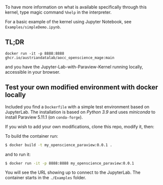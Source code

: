 
To have more information on what is available specifically through this kernel, type magic command `%help` in the interpreter.

For a basic example of the kernel using Jupyter Notebook, see `Examples/simpleDemo.ipynb`.

## TL;DR
```
docker run -it -p 8888:8888 ghcr.io/austriandatalab/aocc_openscience_mage:main
```

and you have the Jupyter-Lab-with-Paraview-Kernel running locally, accessible in your browser.


## Test your own modified environment with docker locally

Included you find a `Dockerfile` with a simple test environment based on JupyterLab. 
The installation is based on *Python 3.9* and uses *miniconda* to install Paraview 5.11.1 (on `conda-forge`).

If you wish to add your own modifications, clone this repo, modify it, then:

To build the container run:
```bash
$ docker build -t my_openscience_paraview:0.0.1 .
```
and to run it:
```bash
$ docker run -it -p 8888:8888 my_openscience_paraview:0.0.1
```
You will see the URL showing up to connect to the JupyterLab.
The container starts in the `./Examples` folder.
